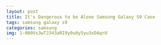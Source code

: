 ```yaml
---
layout: post
title: It's Dangerous to be Alone Samsung Galaxy S9 Case
tags: samsung galaxy s9
categories: samsung
img: 1-000Vs3wTJ343aRI9y0u0y5yu3xDAqrU
---
```

